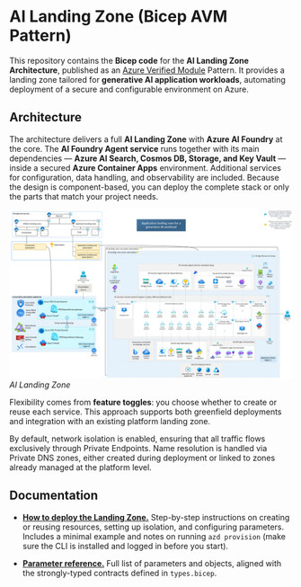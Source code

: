 # AI Landing Zone (Bicep AVM Pattern)

This repository contains the **Bicep code** for the **AI Landing Zone Architecture**, published as an [Azure Verified Module](https://aka.ms/avm) Pattern. It provides a landing zone tailored for **generative AI application workloads**, automating deployment of a secure and configurable environment on Azure.

## Architecture

The architecture delivers a full **AI Landing Zone** with **Azure AI Foundry** at the core. The **AI Foundry Agent service** runs together with its main dependencies — **Azure AI Search, Cosmos DB, Storage, and Key Vault** — inside a secured **Azure Container Apps** environment. Additional services for configuration, data handling, and observability are included. Because the design is component-based, you can deploy the complete stack or only the parts that match your project needs.

![Architecture](./docs/architecture.png)
*AI Landing Zone*

Flexibility comes from **feature toggles**: you choose whether to create or reuse each service. This approach supports both greenfield deployments and integration with an existing platform landing zone.

By default, network isolation is enabled, ensuring that all traffic flows exclusively through Private Endpoints. Name resolution is handled via Private DNS zones, either created during deployment or linked to zones already managed at the platform level.

## Documentation

* [**How to deploy the Landing Zone.**](./docs/how_to_use.md)
  Step-by-step instructions on creating or reusing resources, setting up isolation, and configuring parameters. Includes a minimal example and notes on running `azd provision` (make sure the CLI is installed and logged in before you start).

* [**Parameter reference.**](./docs/parameters.md)
  Full list of parameters and objects, aligned with the strongly-typed contracts defined in `types.bicep`.

